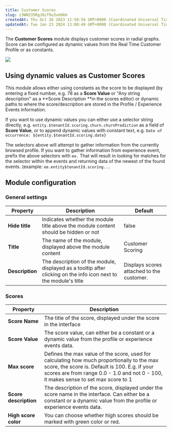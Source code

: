 ```yaml
---
title: Customer Scores
slug: z3WN335RgJ0zf9u3vm9kH
createdAt: Thu Oct 26 2023 11:50:56 GMT+0000 (Coordinated Universal Time)
updatedAt: Tue Jan 23 2024 13:08:49 GMT+0000 (Coordinated Universal Time)
---
```


The **Customer Scores** module displays customer scores in radial graphs. Score can be configured as dynamic values from the Real Time Customer Profile or as constants.

![](../../assets/NEkvw6PdNl71ckENTI6qF_localhost3005cx2opawica-dk8femailopawica101adobetestcom-2.png)

## Using dynamic values as Customer Scores

This module allows either using constants as the score to be displayed (by entering a fixed number, e.g. 78 as a **Score Value** or "Any string description" as a **Score Description **in the scores editor) or dynamic paths to where the score/description are stored in the Profile / Experience Events information.

If you want to use dynamic values you can either use a selector string directly, e.g. `entity.$tenantId.scoring.churn.churnPrediction` as a field of **Score Value**, or to append dynamic values with constant text, e.g. `Date of occurrence: ${entity.$tenantId.scoring.date}`

The selectors above will attempt to gather information from the currently browsed profile. If you want to gather information from experience event, prefix the above selectors with `ee.` That will result in looking for matches for the selector within the events and returning data of the newest of the found events. (example: `ee.entity$tenantId.scoring...`

## Module configuration

### General settings

| **Property**    | **Description**                                                                                                  | **Default**                               |
| --------------- | ---------------------------------------------------------------------------------------------------------------- | ----------------------------------------- |
| **Hide title**  | Indicates whether the module title above the module content should be hidden or not                              | false                                     |
| **Title**       | The name of the module, displayed above the module content                                                       | Customer Scoring                          |
| **Description** | The description of the module, displayed as a tooltip after clicking on the info icon next to the module's title | Displays scores attached to the customer. |

### Scores

| **Property**          | **Description**                                                                                                                                                                                                                     |
| --------------------- | ----------------------------------------------------------------------------------------------------------------------------------------------------------------------------------------------------------------------------------- |
| **Score Name**        | The title of the score, displayed under the score in the interface                                                                                                                                                                  |
| **Score Value**       | The score value, can either be a constant or a dynamic value from the profile or experience events data.                                                                                                                            |
| **Max score**         | Defines the max value of the score, used for calculating how much proportionally to the max score, the score is. Default is 100. E.g. if your scores are from range 0.0 - 1.0 and not 0 - 100, it makes sense to set max score to 1 |
| **Score description** | The description of the score, displayed under the score name in the interface. Can either be a constant or a dynamic value from the profile or experience events data.                                                              |
| **High score color**  | You can choose whether high scores should be marked with green color or red.                                                                                                                                                        |


